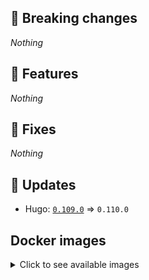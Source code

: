 ## :loudspeaker: Breaking changes

*Nothing*


## :tada: Features

*Nothing*


## :bug: Fixes

*Nothing*


## :heartbeat: Updates

* Hugo: [`0.109.0`](https://github.com/floryn90/docker-hugo/releases/tag/0.109.0) => `0.110.0`


## Docker images

<details>
<summary>Click to see available images</summary>

This release is available from Docker Hub as project `floryn90/hugo` with the following tags:

| Alias tags                   | Version specific tags                      |
| ---------------------------- | ------------------------------------------ |
| `busybox`, `latest`          | `0.110.0-busybox`, `0.110.0`                     |
| `busybox-ci`, `ci`           | `0.110.0-busybox-ci`, `0.110.0-ci`               |
| `busybox-onbuild`, `onbuild` | `0.110.0-busybox-onbuild`, `0.110.0-onbuild`     |
| `alpine`                     | `0.110.0-alpine`                              |
| `alpine-ci`                  | `0.110.0-alpine-ci`                           |
| `alpine-onbuild`             | `0.110.0-alpine-onbuild`                      |
| `asciidoctor`                | `0.110.0-asciidoctor`                         |
| `asciidoctor-ci`             | `0.110.0-asciidoctor-ci`                      |
| `asciidoctor-onbuild`        | `0.110.0-asciidoctor-onbuild`                 |
| `pandoc`                     | `0.110.0-pandoc`                              |
| `pandoc-ci`                  | `0.110.0-pandoc-ci`                           |
| `pandoc-onbuild`             | `0.110.0-pandoc-onbuild`                      |
| `ext-alpine`                 | `0.110.0-ext-alpine`                          |
| `ext-alpine-ci`              | `0.110.0-ext-alpine-ci`                       |
| `ext-alpine-onbuild`         | `0.110.0-ext-alpine-onbuild`                  |
| `ext-asciidoctor`            | `0.110.0-ext-asciidoctor`                     |
| `ext-asciidoctor-ci`         | `0.110.0-ext-asciidoctor-ci`                  |
| `ext-asciidoctor-onbuild`    | `0.110.0-ext-asciidoctor-onbuild`             |
| `ext-pandoc`                 | `0.110.0-ext-pandoc`                          |
| `ext-pandoc-ci`              | `0.110.0-ext-pandoc-ci`                       |
| `ext-pandoc-onbuild`         | `0.110.0-ext-pandoc-onbuild`                  |
| `debian`                     | `0.110.0-debian`                              |
| `debian-ci`                  | `0.110.0-debian-ci`                           |
| `debian-onbuild`             | `0.110.0-debian-onbuild`                      |
| `ext-debian`, `ext`, `latest-ext` | `0.110.0-ext-debian`, `0.110.0-ext`         |
| `ext-debian-ci`, `ext-ci`    | `0.110.0-ext-debian-ci`, `0.110.0-ext-ci`        |
| `ext-debian-onbuild`, `ext-onbuild` | `0.110.0-ext-debian-onbuild`, `0.110.0-ext-onbuild` |
| `ubuntu`                     | `0.110.0-ubuntu`                            |
| `ubuntu-ci`                  | `0.110.0-ubuntu-ci`                         |
| `ubuntu-onbuild`             | `0.110.0-ubuntu-onbuild`                    |
| `ext-ubuntu`                 | `0.110.0-ext-ubuntu`                        |
| `ext-ubuntu-ci`              | `0.110.0-ext-ubuntu-ci`                     |
| `ext-ubuntu-onbuild`         | `0.110.0-ext-ubuntu-onbuild`                |
</details>
